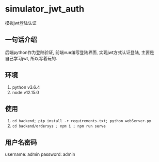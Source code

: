 # simulator_jwt_auth
模拟jwt登陆认证

## 一句话介绍
后端python作为登陆验证, 前端vue编写登陆界面, 实现jwt方式认证登陆, 主要是自己学习jwt, 所以写着玩的.

## 环境
1. python v3.6.4
2. node v12.15.0

## 使用
1. `cd backend; pip install -r requirements.txt; python webServer.py`
2. `cd backend/ordersys ; npm i ; npm run serve`

## 用户名密码
username: admin
password: admin

